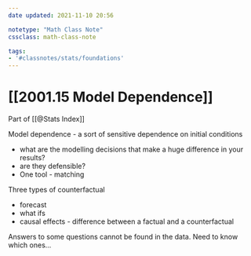 ```yaml
---
date updated: 2021-11-10 20:56

notetype: "Math Class Note"
cssclass: math-class-note

tags: 
- '#classnotes/stats/foundations'
---
```


# [[2001.15 Model Dependence]]
Part of [[@Stats Index]]

Model dependence - a sort of sensitive dependence on initial conditions
- what are the modelling decisions that make a huge difference in your results?
- are they defensible?
- One tool - matching


Three types of counterfactual
- forecast
- what ifs
- causal effects - difference between a factual and a counterfactual


Answers to some questions cannot be found in the data. Need to know which ones...


